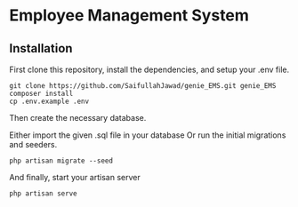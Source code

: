# Employee Management System

## Installation

First clone this repository, install the dependencies, and setup your .env file.

```
git clone https://github.com/SaifullahJawad/genie_EMS.git genie_EMS
composer install
cp .env.example .env
```

Then create the necessary database.

Either import the given .sql file in your database Or run the initial migrations and seeders.

```
php artisan migrate --seed
```

And finally, start your artisan server

```
php artisan serve
```